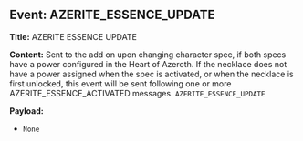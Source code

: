 ## Event: AZERITE_ESSENCE_UPDATE

**Title:** AZERITE ESSENCE UPDATE

**Content:**
Sent to the add on upon changing character spec, if both specs have a power configured in the Heart of Azeroth. 
If the necklace does not have a power assigned when the spec is activated, or when the necklace is first unlocked, this event will be sent following one or more AZERITE_ESSENCE_ACTIVATED messages.
`AZERITE_ESSENCE_UPDATE`

**Payload:**
- `None`